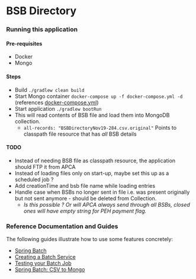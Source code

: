 # BSB Directory


### Running this application

#### Pre-requisites
- Docker
- Mongo

#### Steps
- Build `./gradlew clean build`
- Start Mongo container `docker-compose up -f docker-compose.yml -d ` (references [docker-compose.yml](docker-compose.yml))
- Start application `./gradlew bootRun`
- This will read contents of BSB file and load them into MongoDB collection. 
  - `all-records: "BSBDirectoryNov19-284.csv.original"` Points to classpath file resource that has *all* BSB details

#### TODO
- Instead of needing BSB file as classpath resource, the application should FTP it from APCA
- Instead of loading files only on start-up, maybe set this up as a scheduled job ?
- Add creationTime and bsb file name while loading entries
- Handle case when BSBs no longer sent in file i.e. was present originally but not sent anymore - should be deleted from Collection.
  - *Is this possible ? Or will APCA always send through all BSBs, closed ones will have empty string for PEH payment flag.*

### Reference Documentation and Guides
The following guides illustrate how to use some features concretely:

* [Spring Batch](https://docs.spring.io/spring-boot/docs/2.2.2.RELEASE/reference/htmlsingle/#howto-batch-applications)
* [Creating a Batch Service](https://spring.io/guides/gs/batch-processing/)
* [Testing your Batch Job](https://www.baeldung.com/spring-batch-testing-job)
* [Spring Batch: CSV to Mongo](https://github.com/walkingtechie/spring-batch-csv-to-mongo)

